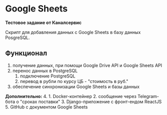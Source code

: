 # Google Sheets
**Тестовое задание от Каналсервис**

Скрипт для добавления данных с Google Sheets в базу данных PosgreSQL.

## Функционал
1. получение данных, при помощи Google Drive API и Google Sheets API
2. перенос данных в PostgreSQL
    1. подключение PostgreSQL
    2. перевод в рубли по курсу ЦБ - "стоимость в руб."
3. обеспечение синхронизации Google Sheets и базы данных

**Дополнительно:**
4. 1. Docker-контейнер
   2. сообщение через Telegram-бота о "сроках поставки"
   3. Django-приложение с фронт-ендом ReactJS
5. GitHub с документом Google Sheets
